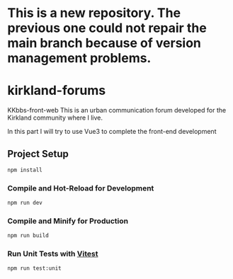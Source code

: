 # This is a new repository. The previous one could not repair the main branch because of version management problems.

# kirkland-forums

KKbbs-front-web
This is an urban communication forum developed for the Kirkland community where I live.

In this part I will try to use Vue3 to complete the front-end development



## Project Setup

```sh
npm install
```

### Compile and Hot-Reload for Development

```sh
npm run dev
```

### Compile and Minify for Production

```sh
npm run build
```

### Run Unit Tests with [Vitest](https://vitest.dev/)

```sh
npm run test:unit
```
